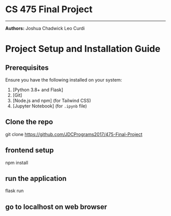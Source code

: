 # CS 475 Final Project
--------

**Authors:**
Joshua Chadwick
Leo Curdi


# **Project Setup and Installation Guide**

## **Prerequisites**
Ensure you have the following installed on your system:
1. [Python 3.8+ and Flask]
2. [Git]
3. [Node.js and npm] (for Tailwind CSS)
4. [Jupyter Notebook] (for `.ipynb` file)

## Clone the repo
git clone https://github.com/JDCPrograms2017/475-Final-Project

## frontend setup
npm install

## run the application
flask run

## go to localhost on web browser
